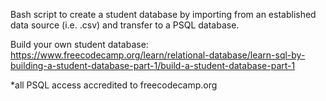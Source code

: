 Bash script to create a student database by importing from an established data source (i.e. .csv) and transfer to a PSQL database.



Build your own student database: https://www.freecodecamp.org/learn/relational-database/learn-sql-by-building-a-student-database-part-1/build-a-student-database-part-1

*all PSQL access accredited to freecodecamp.org
